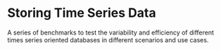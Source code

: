 # Storing Time Series Data
A series of benchmarks to test the variability and efficiency of different times series oriented databases in different scenarios and use cases.
